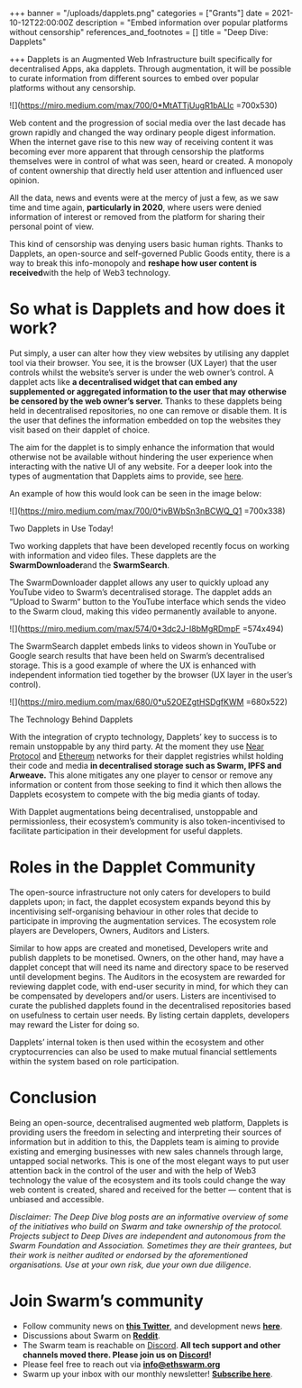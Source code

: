 +++
banner = "/uploads/dapplets.png"
categories = ["Grants"]
date = 2021-10-12T22:00:00Z
description = "Embed information over popular platforms without censorship"
references_and_footnotes = []
title = "Deep Dive: Dapplets"

+++
Dapplets is an Augmented Web Infrastructure built specifically for decentralised Apps, aka dapplets. Through augmentation, it will be possible to curate information from different sources to embed over popular platforms without any censorship.

![](https://miro.medium.com/max/700/0*MtATTjUugR1bALlc =700x530)

Web content and the progression of social media over the last decade has grown rapidly and changed the way ordinary people digest information. When the internet gave rise to this new way of receiving content it was becoming ever more apparent that through censorship the platforms themselves were in control of what was seen, heard or created. A monopoly of content ownership that directly held user attention and influenced user opinion.

All the data, news and events were at the mercy of just a few, as we saw time and time again, **particularly in 2020**, where users were denied information of interest or removed from the platform for sharing their personal point of view.

This kind of censorship was denying users basic human rights. Thanks to Dapplets, an open-source and self-governed Public Goods entity, there is a way to break this info-monopoly and **reshape how user content is received**with the help of Web3 technology.

# So what is Dapplets and how does it work?

Put simply, a user can alter how they view websites by utilising any dapplet tool via their browser. You see, it is the browser (UX Layer) that the user controls whilst the website’s server is under the web owner’s control. A dapplet acts like **a decentralised widget that can embed any supplemented or aggregated information to the user that may otherwise be censored by the web owner’s server.** Thanks to these dapplets being held in decentralised repositories, no one can remove or disable them. It is the user that defines the information embedded on top the websites they visit based on their dapplet of choice.

The aim for the dapplet is to simply enhance the information that would otherwise not be available without hindering the user experience when interacting with the native UI of any website. For a deeper look into the types of augmentation that Dapplets aims to provide, see [here](https://blog.dapplets.org/why-do-we-need-an-augmented-web-part-3-58d25de2d965).

An example of how this would look can be seen in the image below:

![](https://miro.medium.com/max/700/0*ivBWbSn3nBCWQ_Q1 =700x338)

Two Dapplets in Use Today!

Two working dapplets that have been developed recently focus on working with information and video files. These dapplets are the **SwarmDownloader**and the **SwarmSearch**.

The SwarmDownloader dapplet allows any user to quickly upload any YouTube video to Swarm’s decentralised storage. The dapplet adds an “Upload to Swarm“ button to the YouTube interface which sends the video to the Swarm cloud, making this video permanently available to anyone.

![](https://miro.medium.com/max/574/0*3dc2J-I8bMgRDmpF =574x494)

The SwarmSearch dapplet embeds links to videos shown in YouTube or Google search results that have been held on Swarm’s decentralised storage. This is a good example of where the UX is enhanced with independent information tied together by the browser (UX layer in the user’s control).

![](https://miro.medium.com/max/680/0*u52OEZgtHSDgfKWM =680x522)

The Technology Behind Dapplets

With the integration of crypto technology, Dapplets’ key to success is to remain unstoppable by any third party. At the moment they use [Near Protocol](https://near.org/) and [Ethereum](https://ethereum.org/en/) networks for their dapplet registries whilst holding their code and media **in decentralised storage such as Swarm, IPFS and Arweave.** This alone mitigates any one player to censor or remove any information or content from those seeking to find it which then allows the Dapplets ecosystem to compete with the big media giants of today.

With Dapplet augmentations being decentralised, unstoppable and permissionless, their ecosystem’s community is also token-incentivised to facilitate participation in their development for useful dapplets.

# Roles in the Dapplet Community

The open-source infrastructure not only caters for developers to build dapplets upon; in fact, the dapplet ecosystem expands beyond this by incentivising self-organising behaviour in other roles that decide to participate in improving the augmentation services. The ecosystem role players are Developers, Owners, Auditors and Listers.

Similar to how apps are created and monetised, Developers write and publish dapplets to be monetised. Owners, on the other hand, may have a dapplet concept that will need its name and directory space to be reserved until development begins. The Auditors in the ecosystem are rewarded for reviewing dapplet code, with end-user security in mind, for which they can be compensated by developers and/or users. Listers are incentivised to curate the published dapplets found in the decentralised repositories based on usefulness to certain user needs. By listing certain dapplets, developers may reward the Lister for doing so.

Dapplets’ internal token is then used within the ecosystem and other cryptocurrencies can also be used to make mutual financial settlements within the system based on role participation.

# Conclusion

Being an open-source, decentralised augmented web platform, Dapplets is providing users the freedom in selecting and interpreting their sources of information but in addition to this, the Dapplets team is aiming to provide existing and emerging businesses with new sales channels through large, untapped social networks. This is one of the most elegant ways to put user attention back in the control of the user and with the help of Web3 technology the value of the ecosystem and its tools could change the way web content is created, shared and received for the better — content that is unbiased and accessible.

_Disclaimer: The Deep Dive blog posts are an informative overview of some of the initiatives who build on Swarm and take ownership of the protocol. Projects subject to Deep Dives are independent and autonomous from the Swarm Foundation and Association. Sometimes they are their grantees, but their work is neither audited or endorsed by the aforementioned organisations. Use at your own risk, due your own due diligence._

# Join Swarm’s community

* Follow community news on [**this Twitter**](https://twitter.com/ethswarmhive), and development news [**here**](https://twitter.com/ethswarm).
* Discussions about Swarm on [**Reddit**](https://www.reddit.com/r/ethswarm/).
* The Swarm team is reachable on [Discord](https://discord.gg/wdghaQsGq5). **All tech support and other channels moved there. Please join us on** [**Discord**](https://discord.gg/wdghaQsGq5)**!**
* Please feel free to reach out via [**info@ethswarm.org**](mailto:info@ethswarm.org)
* Swarm up your inbox with our monthly newsletter! [**Subscribe here**](https://www.ethswarm.org/newsletter.html).